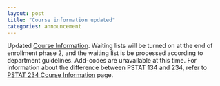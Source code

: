 ```yaml
---
layout: post
title: "Course information updated"
categories: announcement
---
```


Updated [Course Information](https://ucsb-pstat-134.github.io/Spring2020/course-information.html). Waiting lists will be turned on at the end of enrollment phase 2, and the waiting list is be processed according to department guidelines. Add-codes are unavailable at this time. For information about the difference between PSTAT 134 and 234, refer to [PSTAT 234 Course Information](https://ucsb-pstat-234.github.io/Spring2020/course-information.html) page. 

